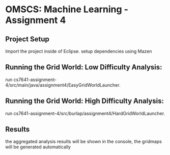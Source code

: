 # OMSCS: Machine Learning - Assignment 4 

## Project Setup
Import the project inside of Eclipse.
setup dependencies using Mazen

## Running the Grid World: Low Difficulty Analysis:

run cs7641-assignment-4/src/main/java/assignment4/EasyGridWorldLauncher.

## Running the Grid World: High Difficulty Analysis:

run cs7641-assignment-4/src/burlap/assignment4/HardGridWorldLauncher.

## Results
the aggregated analysis results will be shown in the console, the gridmaps will be generated automatically

